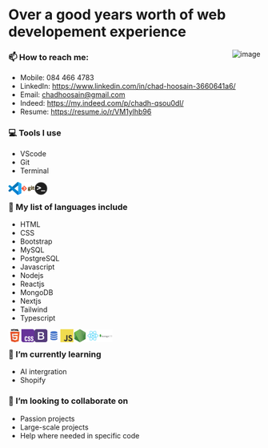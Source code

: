 # Over a good years worth of web developement experience
<img align="right" alt="image" src="https://i.ibb.co/0jgxJSD/profilepic.png" />

### 📫 How to reach me:
  - Mobile: 084 466 4783
  - LinkedIn: https://www.linkedin.com/in/chad-hoosain-3660641a6/
  - Email: chadhoosain@gmail.com
  - Indeed: https://my.indeed.com/p/chadh-qsou0dl/
  - Resume: https://resume.io/r/VM1ylhb96

### :computer: Tools I use
  - VScode
  - Git
  - Terminal

<img align="left" alt="Visual Studio Code" width="26px" src="https://raw.githubusercontent.com/github/explore/80688e429a7d4ef2fca1e82350fe8e3517d3494d/topics/visual-studio-code/visual-studio-code.png" />
<img align="left" alt="Git" width="26px" src="https://raw.githubusercontent.com/github/explore/80688e429a7d4ef2fca1e82350fe8e3517d3494d/topics/git/git.png" />
<img align="left" alt="Terminal" width="26px" src="https://raw.githubusercontent.com/github/explore/80688e429a7d4ef2fca1e82350fe8e3517d3494d/topics/terminal/terminal.png" />

<br/>

### 🔭 My list of languages include
  - HTML
  - CSS
  - Bootstrap
  - MySQL
  - PostgreSQL
  - Javascript
  - Nodejs
  - Reactjs
  - MongoDB
  - Nextjs
  - Tailwind
  - Typescript

<img align="left" alt="HTML5" width="26px" src="https://raw.githubusercontent.com/github/explore/80688e429a7d4ef2fca1e82350fe8e3517d3494d/topics/html/html.png" />
<img align="left" alt="CSS3" width="26px" src="https://raw.githubusercontent.com/github/explore/80688e429a7d4ef2fca1e82350fe8e3517d3494d/topics/css/css.png" />
<img align="left" alt="bootstrap" width="26px" src="https://raw.githubusercontent.com/github/explore/80688e429a7d4ef2fca1e82350fe8e3517d3494d/topics/bootstrap/bootstrap.png" />
<img align="left" alt="SQL" width="26px" src="https://raw.githubusercontent.com/github/explore/80688e429a7d4ef2fca1e82350fe8e3517d3494d/topics/sql/sql.png" />
<img align="left" alt="JavaScript" width="26px" src="https://raw.githubusercontent.com/github/explore/80688e429a7d4ef2fca1e82350fe8e3517d3494d/topics/javascript/javascript.png" />
<img align="left" alt="Node.js" width="26px" src="https://raw.githubusercontent.com/github/explore/80688e429a7d4ef2fca1e82350fe8e3517d3494d/topics/nodejs/nodejs.png" />
<img align="left" alt="react" width="26px" src="https://raw.githubusercontent.com/github/explore/80688e429a7d4ef2fca1e82350fe8e3517d3494d/topics/react/react.png" />
<img align="left" alt="mongo" width="26px" src="https://raw.githubusercontent.com/github/explore/80688e429a7d4ef2fca1e82350fe8e3517d3494d/topics/mongodb/mongodb.png" />

<br/>

### 🌱 I’m currently learning
  - AI intergration
  - Shopify


### :busts_in_silhouette: I’m looking to collaborate on
  - Passion projects
  - Large-scale projects
  - Help where needed in specific code

<!--
**ChadH28/ChadH28** is a ✨ _special_ ✨ repository because its `README.md` (this file) appears on your GitHub profile.

![](https://i.ibb.co/0jgxJSD/profilepic.png)

Here are some ideas to get you started:

- 🔭 I’m currently working on ...
- 🌱 I’m currently learning ...
- 👯 I’m looking to collaborate on ...
- 🤔 I’m looking for help with ...
- 💬 Ask me about ...
- 📫 How to reach me: ...
- 😄 Pronouns: ...
- ⚡ Fun fact: ...
# Hi there, Im Chad Hoosain 👻

https://ibb.co/ccGjTHg
-->
